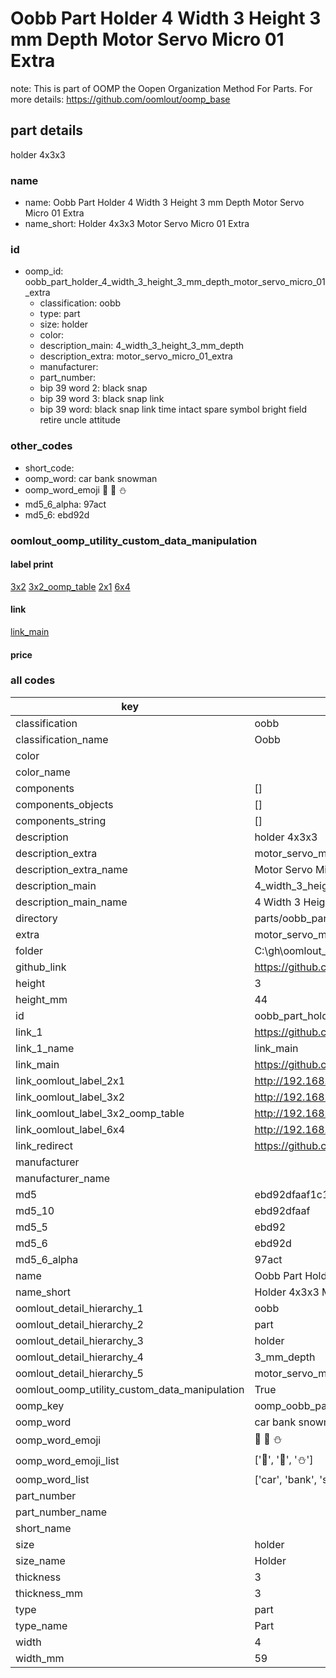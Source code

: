 # Oobb Part Holder 4 Width 3 Height 3 mm Depth Motor Servo Micro 01 Extra  

note: This is part of OOMP the Oopen Organization Method For Parts. For more details: https://github.com/oomlout/oomp_base

##  part details
  



holder 4x3x3



### name
* name: Oobb Part Holder 4 Width 3 Height 3 mm Depth Motor Servo Micro 01 Extra
* name_short: Holder 4x3x3 Motor Servo Micro 01 Extra
### id
* oomp_id: oobb_part_holder_4_width_3_height_3_mm_depth_motor_servo_micro_01_extra
  * classification: oobb
  * type: part
  * size: holder
  * color: 
  * description_main: 4_width_3_height_3_mm_depth
  * description_extra: motor_servo_micro_01_extra
  * manufacturer: 
  * part_number: 
  * bip 39 word 2: black snap
  * bip 39 word 3: black snap link
  * bip 39 word: black snap link time intact spare symbol bright field retire uncle attitude

### other_codes
* short_code: 
* oomp_word: car bank snowman
* oomp_word_emoji :car: :bank: :snowman:
* md5_6_alpha: 97act
* md5_6: ebd92d






### oomlout_oomp_utility_custom_data_manipulation
#### label print
[3x2](http://192.168.1.245:1112/?label=oomp%2097act)
[3x2_oomp_table](http://192.168.1.108:1112/?label=oomp%2097act)
[2x1](http://192.168.1.242:1112/?label=oomp%2097act)
[6x4](http://192.168.1.55:1112/?label=oomp%2097act)    

#### link

[link_main](https://github.com/oomlout/oomlout_oobb_version_4_generated_parts/tree/main/navigation_oomp/oobb/part/holder/4_width_3_height_3_mm_depth/motor_servo_micro_01_extra/part)                              

#### price







### all codes 
| key | value |  
| --- | --- |  
| classification | oobb |  
| classification_name | Oobb |  
| color |  |  
| color_name |  |  
| components | [] |  
| components_objects | [] |  
| components_string | [] |  
| description | holder 4x3x3 |  
| description_extra | motor_servo_micro_01_extra |  
| description_extra_name | Motor Servo Micro 01 Extra |  
| description_main | 4_width_3_height_3_mm_depth |  
| description_main_name | 4 Width 3 Height 3 mm Depth |  
| directory | parts/oobb_part_holder_4_width_3_height_3_mm_depth_motor_servo_micro_01_extra |  
| extra | motor_servo_micro_01 |  
| folder | C:\gh\oomlout_oobb_version_4_generated_parts\parts\oobb_part_holder_4_width_3_height_3_mm_depth_motor_servo_micro_01_extra |  
| github_link | https://github.com/oomlout/oomlout_oomp_part_src/tree/main/parts/oobb_part_holder_4_width_3_height_3_mm_depth_motor_servo_micro_01_extra |  
| height | 3 |  
| height_mm | 44 |  
| id | oobb_part_holder_4_width_3_height_3_mm_depth_motor_servo_micro_01_extra |  
| link_1 | https://github.com/oomlout/oomlout_oobb_version_4_generated_parts/tree/main/navigation_oomp/oobb/part/holder/4_width_3_height_3_mm_depth/motor_servo_micro_01_extra/part |  
| link_1_name | link_main |  
| link_main | https://github.com/oomlout/oomlout_oobb_version_4_generated_parts/tree/main/navigation_oomp/oobb/part/holder/4_width_3_height_3_mm_depth/motor_servo_micro_01_extra/part |  
| link_oomlout_label_2x1 | http://192.168.1.242:1112/?label=oomp%2097act |  
| link_oomlout_label_3x2 | http://192.168.1.245:1112/?label=oomp%2097act |  
| link_oomlout_label_3x2_oomp_table | http://192.168.1.108:1112/?label=oomp%2097act |  
| link_oomlout_label_6x4 | http://192.168.1.55:1112/?label=oomp%2097act |  
| link_redirect | https://github.com/oomlout/oomlout_oobb_version_4_generated_parts/tree/main/parts/oobb_holder_04_03_03_ex_motor_servo_micro_01 |  
| manufacturer |  |  
| manufacturer_name |  |  
| md5 | ebd92dfaaf1c1b8f41bace25043350b7 |  
| md5_10 | ebd92dfaaf |  
| md5_5 | ebd92 |  
| md5_6 | ebd92d |  
| md5_6_alpha | 97act |  
| name | Oobb Part Holder 4 Width 3 Height 3 mm Depth Motor Servo Micro 01 Extra |  
| name_short | Holder 4x3x3 Motor Servo Micro 01 Extra |  
| oomlout_detail_hierarchy_1 | oobb |  
| oomlout_detail_hierarchy_2 | part |  
| oomlout_detail_hierarchy_3 | holder |  
| oomlout_detail_hierarchy_4 | 3_mm_depth |  
| oomlout_detail_hierarchy_5 | motor_servo_micro_01_extra |  
| oomlout_oomp_utility_custom_data_manipulation | True |  
| oomp_key | oomp_oobb_part_holder_4_width_3_height_3_mm_depth_motor_servo_micro_01_extra |  
| oomp_word | car bank snowman |  
| oomp_word_emoji | :car: :bank: :snowman: |  
| oomp_word_emoji_list | [':car:', ':bank:', ':snowman:'] |  
| oomp_word_list | ['car', 'bank', 'snowman'] |  
| part_number |  |  
| part_number_name |  |  
| short_name |  |  
| size | holder |  
| size_name | Holder |  
| thickness | 3 |  
| thickness_mm | 3 |  
| type | part |  
| type_name | Part |  
| width | 4 |  
| width_mm | 59 |  

